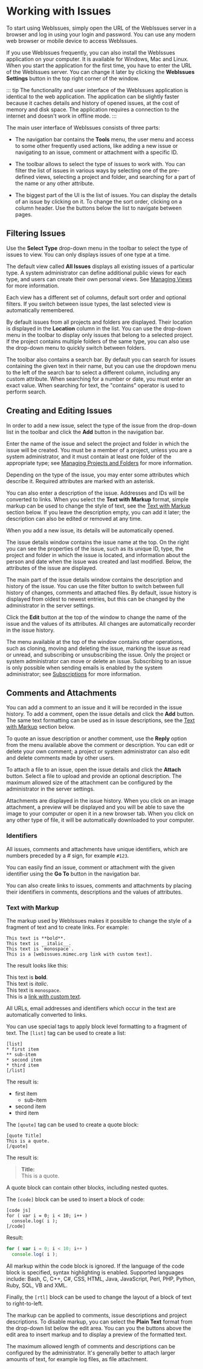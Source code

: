 # Working with Issues

To start using WebIssues, simply open the URL of the WebIssues server in a browser and log in using your login and password. You can use any modern web browser or mobile device to access WebIssues.

If you use WebIssues frequently, you can also install the WebIssues application on your computer. It is available for Windows, Mac and Linux. When you start the application for the first time, you have to enter the URL of the WebIssues server. You can change it later by clicking the **WebIssues Settings** button in the top right corner of the window.

::: tip
The functionality and user interface of the WebIssues application is identical to the web application. The application can be slightly faster because it caches details and history of opened issues, at the cost of memory and disk space. The application requires a connection to the internet and doesn't work in offline mode.
:::

The main user interface of WebIssues consists of three parts:

* The navigation bar contains the **Tools** menu, the user menu and access to some other frequently used actions, like adding a new issue or navigating to an issue, comment or attachment with a specific ID.

* The toolbar allows to select the type of issues to work with. You can filter the list of issues in various ways by selecting one of the pre-defined views, selecting a project and folder, and searching for a part of the name or any other attribute.

* The biggest part of the UI is the list of issues. You can display the details of an issue by clicking on it. To change the sort order, clicking on a column header. Use the buttons below the list to navigate between pages.

## Filtering Issues

Use the **Select Type** drop-down menu in the toolbar to select the type of issues to view. You can only displays issues of one type at a time.

The default view called **All Issues** displays all existing issues of a particular type. A system administrator can define additional public views for each type, and users can create their own personal views. See [Managing Views](./customization.md#managing-views) for more information.

Each view has a different set of columns, default sort order and optional filters. If you switch between issue types, the last selected view is automatically remembered.

By default issues from all projects and folders are displayed. Their location is displayed in the **Location** column in the list. You can use the drop-down menu in the toolbar to display only issues that belong to a selected project. If the project contains multiple folders of the same type, you can also use the drop-down menu to quickly switch between folders.

The toolbar also contains a search bar. By default you can search for issues containing the given text in their name, but you can use the dropdown menu to the left of the search bar to select a different column, including any custom attribute. When searching for a number or date, you must enter an exact value. When searching for text, the "contains" operator is used to perform search.

## Creating and Editing Issues

In order to add a new issue, select the type of the issue from the drop-down list in the toolbar and click the **Add** button in the navigation bar.

Enter the name of the issue and select the project and folder in which the issue will be created. You must be a member of a project, unless you are a system administrator, and it must contain at least one folder of the appropriate type; see [Managing Projects and Folders](./system-administration.md#managing-projects-and-folders) for more information.

Depending on the type of the issue, you may enter some attributes which describe it. Required attributes are marked with an asterisk.

You can also enter a description of the issue. Addresses and IDs will be converted to links. When you select the **Text with Markup** format, simple markup can be used to change the style of text, see the [Text with Markup](#text-with-markup) section below. If you leave the description empty, you can add it later; the description can also be edited or removed at any time.

When you add a new issue, its details will be automatically opened.

The issue details window contains the issue name at the top. On the right you can see the properties of the issue, such as its unique ID, type, the project and folder in which the issue is located, and information about the person and date when the issue was created and last modified. Below, the attributes of the issue are displayed.

The main part of the issue details window contains the description and history of the issue. You can use the filter button to switch between full history of changes, comments and attached files. By default, issue history is displayed from oldest to newest entries, but this can be changed by the administrator in the server settings.

Click the **Edit** button at the top of the window to change the name of the issue and the values of its attributes. All changes are automatically recorder in the issue history.

The menu available at the top of the window contains other operations, such as cloning, moving and deleting the issue, marking the issue as read or unread, and subscribing or unsubscribing the issue. Only the project or system administrator can move or delete an issue. Subscribing to an issue is only possible when sending emails is enabled by the system administrator; see [Subscriptions](./tracking-issues.md#subscriptions) for more information.

## Comments and Attachments

You can add a comment to an issue and it will be recorded in the issue history. To add a comment, open the issue details and click the **Add** button. The same text formatting can be used as in issue descriptions, see the [Text with Markup](#text-with-markup) section below.

To quote an issue description or another comment, use the **Reply** option from the menu available above the comment or description. You can edit or delete your own comment; a project or system administrator can also edit and delete comments made by other users.

To attach a file to an issue, open the issue details and click the **Attach** button. Select a file to upload and provide an optional description. The maximum allowed size of the attachment can be configured by the administrator in the server settings.

Attachments are displayed in the issue history. When you click on an image attachment, a preview will be displayed and you will be able to save the image to your computer or open it in a new browser tab. When you click on any other type of file, it will be automatically downloaded to your computer.

### Identifiers

All issues, comments and attachments have unique identifiers, which are numbers preceded by a # sign, for example `#123`.

You can easily find an issue, comment or attachment with the given identifier using the **Go To** button in the navigation bar.

You can also create links to issues, comments and attachments by placing their identifiers in comments, descriptions and the values of attributes.

### Text with Markup

The markup used by WebIssues makes it possible to change the style of a fragment of text and to create links. For example:

```
This text is **bold**.
This text is __italic__.
This text is `monospace`.
This is a [webissues.mimec.org link with custom text].
```

The result looks like this:

<div class="formatted-text">
<p>This text is <strong>bold</strong>.<br>
This text is <em>italic</em>.<br>
This text is <code>monospace</code>.<br>
This is a <a href="http://webissues.mimec.org">link with custom text</a>.</p>
</div>

All URLs, email addresses and identifiers which occur in the text are automatically converted to links.

You can use special tags to apply block level formatting to a fragment of text. The `[list]` tag can be used to create a list:

```
[list]
* first item
** sub-item
* second item
* third item
[/list]
```

The result is:

<div class="formatted-text">
<ul><li>first item<ul><li>sub-item</li></ul></li><li>second item</li><li>third item</li></ul>
</div>

The `[qoute]` tag can be used to create a quote block:

```
[quote Title]
This is a quote.
[/quote]
```

The result is:

<div class="formatted-text">
<blockquote><strong>Title:</strong><br>
This is a quote.</blockquote>
</div>

A quote block can contain other blocks, including nested quotes.

The `[code]` block can be used to insert a block of code:

```
[code js]
for ( var i = 0; i < 10; i++ )
  console.log( i );
[/code]
```

Result:

```js
for ( var i = 0; i < 10; i++ )
  console.log( i );
```

All markup within the code block is ignored. If the language of the code block is specified, syntax highlighting is enabled. Supported languages include: Bash, C, C++, C#, CSS, HTML, Java, JavaScript, Perl, PHP, Python, Ruby, SQL, VB and XML.

Finally, the `[rtl]` block can be used to change the layout of a block of text to right-to-left.

The markup can be applied to comments, issue descriptions and project descriptions. To disable markup, you can select the **Plain Text** format from the drop-down list below the edit area. You can you the buttons above the edit area to insert markup and to display a preview of the formatted text.

The maximum allowed length of comments and descriptions can be configured by the administrator. It's generally better to attach larger amounts of text, for example log files, as file attachment.
